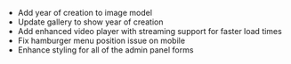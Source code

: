 - Add year of creation to image model
- Update gallery to show year of creation
- Add enhanced video player with streaming support for faster load times
- Fix hamburger menu position issue on mobile
- Enhance styling for all of the admin panel forms